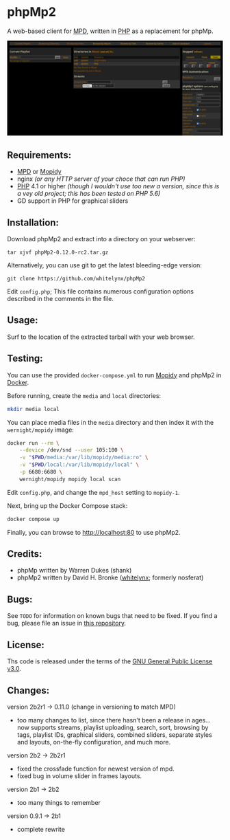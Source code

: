 phpMp2
======

A web-based client for [MPD][], written in [PHP][] as a replacement for phpMp.

![phpMp2 sceenshot](screenshot.png "phpMp2 screenshot")

Requirements:
-------------
- [MPD][] or [Mopidy][]
- nginx _(or any HTTP server of your choce that can run PHP)_
- [PHP][] 4.1 or higher _(though I wouldn't use too new a version, since this
  is a vey old project; this has been tested on PHP 5.6)_
- GD support in PHP for graphical sliders

Installation:
-------------
Download phpMp2 and extract into a directory on your webserver:

    tar xjvf phpMp2-0.12.0-rc2.tar.gz

Alternatively, you can use git to get the latest bleeding-edge version:

    git clone https://github.com/whitelynx/phpMp2

Edit `config.php`; This file contains numerous configuration options described
in the comments in the file.

Usage:
------
Surf to the location of the extracted tarball with your web browser.

Testing:
--------
You can use the provided `docker-compose.yml` to run
[Mopidy][] and phpMp2 in [Docker](https://www.docker.com/).

Before running, create the `media` and `local` directories:
```bash
mkdir media local
```

You can place media files in the `media` directory and then index it with the `wernight/mopidy` image:
```bash
docker run --rm \
    --device /dev/snd --user 105:100 \
    -v "$PWD/media:/var/lib/mopidy/media:ro" \
    -v "$PWD/local:/var/lib/mopidy/local" \
    -p 6680:6680 \
    wernight/mopidy mopidy local scan
```

Edit `config.php`, and change the `mpd_host` setting to `mopidy-1`.

Next, bring up the Docker Compose stack:
```bash
docker compose up
```

Finally, you can browse to <http://localhost:80> to use phpMp2.

Credits:
--------
- phpMp written by Warren Dukes (shank)
- phpMp2 written by David H. Bronke ([whitelynx](https://github.com/whitelynx);
  formerly nosferat)

Bugs:
-----
See `TODO` for information on known bugs that need to be fixed.
If you find a bug, please file an issue in
[this repository](https://github.com/whitelynx/phpMp2).

License:
--------
Ths code is released under the terms of the
[GNU General Public License v3.0](COPYING).

Changes:
--------
version 2b2r1 -> 0.11.0 (change in versioning to match MPD)
- too many changes to list, since there hasn't been a release in ages... now
  supports streams, playlist uploading, search, sort, browsing by tags, playlist
  IDs, graphical sliders, combined sliders, separate styles and layouts,
  on-the-fly configuration, and much more.

version 2b2 -> 2b2r1
- fixed the crossfade function for newest version of mpd.
- fixed bug in volume slider in frames layouts.

version 2b1 -> 2b2
- too many things to remember

version 0.9.1 -> 2b1
- complete rewrite


[MPD]: https://musicpd.org/
[Mopidy]: https://mopidy.com/
[PHP]: https://www.php.net/
